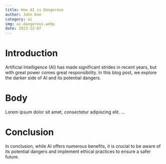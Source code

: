 ```yaml
---
title: How AI is Dangerous
author: John Doe
category: ai
img: ai-dangerous.webp
date: 2023-12-07
---
```


# Introduction

Artificial Intelligence (AI) has made significant strides in recent years, but with great power comes great responsibility. In this blog post, we explore the darker side of AI and its potential dangers.

# Body

Lorem ipsum dolor sit amet, consectetur adipiscing elit. ...

# Conclusion

In conclusion, while AI offers numerous benefits, it is crucial to be aware of its potential dangers and implement ethical practices to ensure a safer future.
